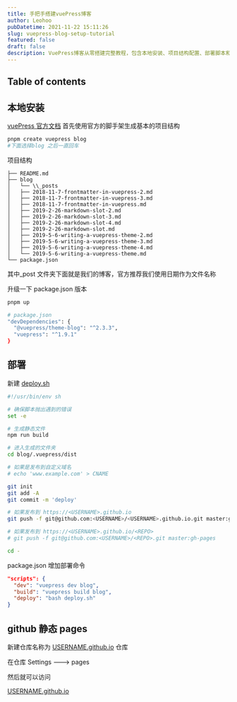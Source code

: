 ```yaml
---
title: 手把手搭建vuePress博客
author: Leohoo
pubDatetime: 2021-11-22 15:11:26
slug: vuepress-blog-setup-tutorial
featured: false
draft: false
description: VuePress博客从零搭建完整教程，包含本地安装、项目结构配置、部署脚本和GitHub Pages发布流程。
---
```


## Table of contents

## 本地安装

[vuePress 官方文档](https://v1.vuepress.vuejs.org/zh)
首先使用官方的脚手架生成基本的项目结构

```bash
pnpm create vuepress blog
#下面选择blog 之后一直回车

```

项目结构

```
├── README.md
├── blog
│   └── \\_posts
│   ├── 2018-11-7-frontmatter-in-vuepress-2.md
│   ├── 2018-11-7-frontmatter-in-vuepress-3.md
│   ├── 2018-11-7-frontmatter-in-vuepress.md
│   ├── 2019-2-26-markdown-slot-2.md
│   ├── 2019-2-26-markdown-slot-3.md
│   ├── 2019-2-26-markdown-slot-4.md
│   ├── 2019-2-26-markdown-slot.md
│   ├── 2019-5-6-writing-a-vuepress-theme-2.md
│   ├── 2019-5-6-writing-a-vuepress-theme-3.md
│   ├── 2019-5-6-writing-a-vuepress-theme-4.md
│   └── 2019-5-6-writing-a-vuepress-theme.md
└── package.json

```

其中\_post 文件夹下面就是我们的博客，官方推荐我们使用日期作为文件名称

升级一下 package.json 版本

```bash
pnpm up

# package.json
"devDependencies": {
  "@vuepress/theme-blog": "^2.3.3",
  "vuepress": "^1.9.1"
}

```

## 部署

新建 [deploy.sh](http://deploy.sh/)

```bash
#!/usr/bin/env sh

# 确保脚本抛出遇到的错误
set -e

# 生成静态文件
npm run build

# 进入生成的文件夹
cd blog/.vuepress/dist

# 如果是发布到自定义域名
# echo 'www.example.com' > CNAME

git init
git add -A
git commit -m 'deploy'

# 如果发布到 https://<USERNAME>.github.io
git push -f git@github.com:<USERNAME>/<USERNAME>.github.io.git master:gh-pages

# 如果发布到 https://<USERNAME>.github.io/<REPO>
# git push -f git@github.com:<USERNAME>/<REPO>.git master:gh-pages

cd -

```

package.json 增加部署命令

```json
"scripts": {
  "dev": "vuepress dev blog",
  "build": "vuepress build blog",
  "deploy": "bash deploy.sh"
}

```

## github 静态 pages

新建仓库名称为 [USERNAME.github.io](http://username.github.io/) 仓库

在仓库 Settings ---> pages

然后就可以访问

[USERNAME.github.io](http://username.github.io/)
